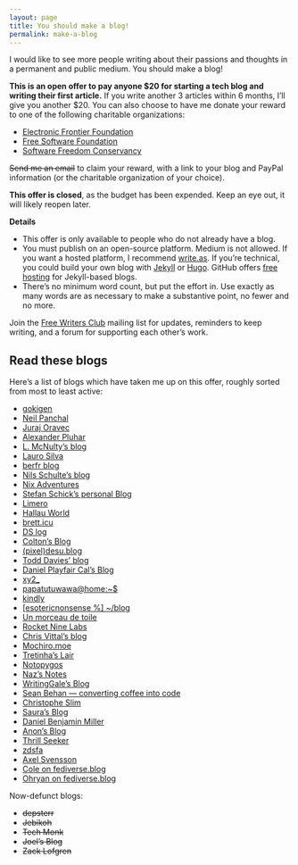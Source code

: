 ```yaml
---
layout: page
title: You should make a blog!
permalink: make-a-blog
---
```


I would like to see more people writing about their passions and thoughts in a permanent and public medium. You should make a blog!

**This is an open offer to pay anyone $20 for starting a tech blog and writing their first article.** If you write another 3 articles within 6 months, I’ll give you another $20\. You can also choose to have me donate your reward to one of the following charitable organizations:

*   [Electronic Frontier Foundation](https://www.eff.org/)
*   [Free Software Foundation](https://www.fsf.org/)
*   [Software Freedom Conservancy](https://sfconservancy.org/)

<del>Send me an email</del> to claim your reward, with a link to your blog and PayPal information (or the charitable organization of your choice).

**This offer is closed**, as the budget has been expended. Keep an eye out, it will likely reopen later.

**Details**

*   This offer is only available to people who do not already have a blog.
*   You must publish on an open-source platform. Medium is not allowed. If you want a hosted platform, I recommend [write.as](https://write.as). If you’re technical, you could build your own blog with [Jekyll](https://jekyllrb.com/) or [Hugo](https://gohugo.io/). GitHub offers [free hosting](https://pages.github.com/) for Jekyll-based blogs.
*   There’s no minimum word count, but put the effort in. Use exactly as many words are as necessary to make a substantive point, no fewer and no more.

Join the [Free Writers Club](https://lists.sr.ht/~sircmpwn/free-writers-club) mailing list for updates, reminders to keep writing, and a forum for supporting each other’s work.

## Read these blogs

Here’s a list of blogs which have taken me up on this offer, roughly sorted from most to least active:

*   [gokigen](https://write.as/gokigen/)
*   [Neil Panchal](https://neil.computer/)
*   [Juraj Oravec](https://sgorava.github.io/)
*   [Alexander Pluhar](https://www.alexander-pluhar.de/)
*   [L. McNulty’s blog](https://lmcnulty.gitlab.io/blog/index.html)
*   [Lauro Silva](https://laurosilva.com/)
*   [berfr blog](https://berfr.me/)
*   [Nils Schulte’s blog](https://nilsschulte.de/posts/)
*   [Nix Adventures](http://nixing.mx/blog/blog.html)
*   [Stefan Schick’s personal Blog](https://stefanschick.eu/)
*   [Limero](https://limero.se/)
*   [Hallau World](https://hallau.world)
*   [brett.icu](https://brett.icu/)
*   [DS log](https://sidhion.com/blog/)
*   [Colton’s Blog](https://wi.zard.work/)
*   [(pixel)desu.blog](https://desu.blog/)
*   [Todd Davies’ blog](https://todddavies.co.uk/blog/)
*   [Daniel Playfair Cal’s Blog](https://www.danielplayfaircal.com/)
*   [xy2_](https://xy2.dev/)
*   [papatutuwawa@home:~$](https://blog.polynom.me/)
*   [kindly](https://pensinspace.net/kindly/)
*   [[esotericnonsense %] ~/blog](https://esotericnonsense.com/blog/)
*   [Un morceau de toile](https://www.libellules.eu/)
*   [Rocket Nine Labs](https://rocketnine.space/post/tview-and-you/)
*   [Chris Vittal’s blog](https://chris.vittal.dev/)
*   [Mochiro.moe](https://mochiro.moe/)
*   [Tretinha’s Lair](http://www.tretinha.com/)
*   [Notopygos](https://tilde.town/~notopygos/archive/)
*   [Naz’s Notes](https://notes.askaoru.com/)
*   [WritingGale’s Blog](https://lorem.club/~/WritingGalesBlog)
*   [Sean Behan — converting coffee into code](https://www.seanbehan.dev/)
*   [Christophe Slim](https://slim.page/interests.html)
*   [Saura’s Blog](https://blog.sasach.work/)
*   [Daniel Benjamin Miller](https://dbmiller.org/)
*   [Anon’s Blog](https://anons.writeas.com/)
*   [Thrill Seeker](https://thrillseek-r.net/posts/)
*   [zdsfa](https://zdsfa.com/insert/blog/)
*   [Axel Svensson](https://axelsvensson.com)
*   [Cole on fediverse.blog](https://fediverse.blog/~/Cole)
*   [Ohryan on fediverse.blog](https://fediverse.blog/~/Ohyran)

Now-defunct blogs:

*   <del>depsterr</del>
*   <del>Jebikoh</del>
*   <del>Tech Monk</del>
*   <del>Joel’s Blog</del>
*   <del>Zack Lofgren</del>

